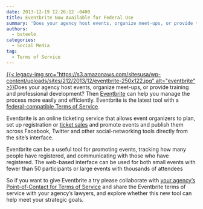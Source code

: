 ```yaml
---
date: 2013-12-19 12:26:12 -0400
title: Eventbrite Now Available for Federal Use
summary: 'Does your agency host events, organize meet-ups, or provide training and professional development?  Then Eventbrite can help you manage the process more easily and efficiently. Eventbrite is the latest tool with a federal-compatible Terms of Service. Eventbrite is an online ticketing service that allows event organizers to plan, set up registration or ticket sales'
authors:
  - bsteele
categories:
  - Social Media
tag:
  - Terms of Service
---
```


<p dir="ltr">
  <a href="https://s3.amazonaws.com/sitesusa/wp-content/uploads/sites/212/2013/12/eventbrite.jpg">{{< legacy-img src="https://s3.amazonaws.com/sitesusa/wp-content/uploads/sites/212/2013/12/eventbrite-250x122.jpg" alt="eventbrite" >}}</a>Does your agency host events, organize meet-ups, or provide training and professional development?  Then <a href="http://www.eventbrite.com/" target="_blank">Eventbrite</a> can help you manage the process more easily and efficiently. Eventbrite is the latest tool with a <a href="https://www.WHATEVER/resources/negotiated-terms-of-service-agreements/">federal-compatible Terms of Service</a>.
</p>

<p dir="ltr">
  Eventbrite is an online ticketing service that allows event organizers to plan, set up registration or <a href="https://www.eventbrite.com/l/sell-tickets/">ticket sales</a> and promote events and publish them across Facebook, Twitter and other social-networking tools directly from the site’s interface.
</p>

<p dir="ltr">
  Eventbrite can be a useful tool for promoting events, tracking how many people have registered,  and communicating with those who have registered. The web-based interface can be used for both small events with fewer than 50 participants or large events with thousands of attendees
</p>

<p dir="ltr">
  So if you want to give Eventbrite a try please collaborate with  <a href="https://www.WHATEVER/resources/agency-points-of-contact-for-federal-compatible-terms-of-service-agreements/">your agency’s Point-of-Contact for Terms of Service</a>  and share the Eventbrite terms of service with your agency’s lawyers, and explore whether this new tool can help meet your strategic goals.
</p>

<p dir="ltr">
